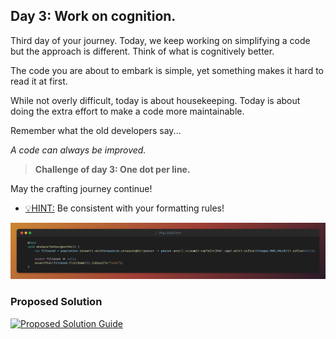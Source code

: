 ## Day 3: Work on cognition.

Third day of your journey. Today, we keep working on simplifying a code but
the approach is different. Think of what is cognitively better.

The code you are about to embark is simple, yet something makes it hard to 
read it at first.

While not overly difficult, today is about housekeeping. Today is about
doing the extra effort to make a code more maintainable.

Remember what the old developers say...

_A code can always be improved._

>**Challenge of day 3: One dot per line.**

May the crafting journey continue!

- <u>💡HINT:</u> Be consistent with your formatting rules!

![snippet of the day](snippet.png)

### Proposed Solution
[![Proposed Solution Guide](../../../img/proposed-solution.png)](../../../solution/day03/docs/step-by-step.md)